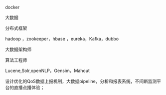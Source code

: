 docker 



大数据



分布式框架



hadoop ，zookeeper，hbase ，eureka，Kafka，dubbo





大数据架构师 



算法工程师



Lucene,Solr,openNLP，Gensim，Mahout



设计优化的QoS数据上报机制，大数据pipeline，分析和报表系统，不间断监测平台的直播点播体验；